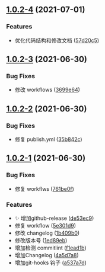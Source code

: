 ## [1.0.2-4](https://github.com/magicLaLa/ClipboardCopy/compare/v1.0.2-3...v1.0.2-4) (2021-07-01)


### Features

* 优化代码结构和修改文档 ([57d20c5](https://github.com/magicLaLa/ClipboardCopy/commit/57d20c56a28563eeded084ba85398bb711e03d91))



## [1.0.2-3](https://github.com/magicLaLa/ClipboardCopy/compare/v1.0.2-2...v1.0.2-3) (2021-06-30)


### Bug Fixes

* 修改 workflows ([3699e64](https://github.com/magicLaLa/ClipboardCopy/commit/3699e6416297ba74af81d5887b77956c467b3630))



## [1.0.2-2](https://github.com/magicLaLa/ClipboardCopy/compare/v1.0.2-1...v1.0.2-2) (2021-06-30)


### Bug Fixes

* 修复 publish.yml ([35b842c](https://github.com/magicLaLa/ClipboardCopy/commit/35b842c0427f18e7b21370ac3a741f150f5dc906))



## [1.0.2-1](https://github.com/magicLaLa/ClipboardCopy/compare/v1.0.2...v1.0.2-1) (2021-06-30)


### Bug Fixes

* 修复 workflws ([761be0f](https://github.com/magicLaLa/ClipboardCopy/commit/761be0f98bbbae7e30d5de0d187aa124e0035747))


### Features

* :sparkles: 增加github-release ([de53ec9](https://github.com/magicLaLa/ClipboardCopy/commit/de53ec9428271b9e46bcf2c4c96b9acd036eeec1))
* 修复 workflow ([5e301d9](https://github.com/magicLaLa/ClipboardCopy/commit/5e301d9d0a0060470b480bf385237bf50a8bbfa7))
* 修改 changelog ([1b409b0](https://github.com/magicLaLa/ClipboardCopy/commit/1b409b0dc7ffd7820d9b080bf1e54e6a09c2ea25))
* 修改版本号 ([1ed89eb](https://github.com/magicLaLa/ClipboardCopy/commit/1ed89ebfb730b23c8b2f606ef2495fc19cefb29b))
* 增加检测 commitlint ([f1ead1b](https://github.com/magicLaLa/ClipboardCopy/commit/f1ead1b1a09689aac24add14f9d93fd4b699e9c3))
* 增加Changelog ([4a5d7a8](https://github.com/magicLaLa/ClipboardCopy/commit/4a5d7a8d2948ab47af60179995be21cc9b254d5a))
* 增加git-hooks 钩子 ([a537a7d](https://github.com/magicLaLa/ClipboardCopy/commit/a537a7d73161550a0ec1b6a112cad2998642ae92))



